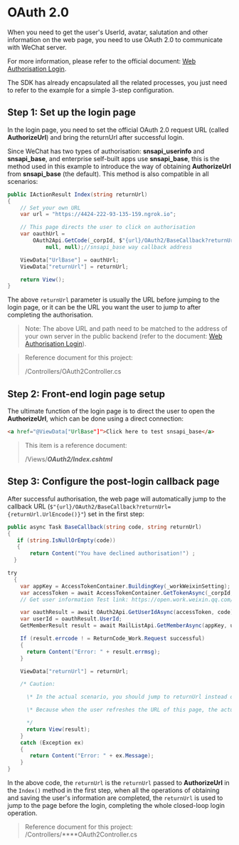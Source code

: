 # OAuth 2.0

When you need to get the user's UserId, avatar, salutation and other information on the web page, you need to use OAuth 2.0 to communicate with WeChat server.

For more information, please refer to the official document: [Web Authorisation Login](https://developer.work.weixin.qq.com/document/path/91335).

The SDK has already encapsulated all the related processes, you just need to refer to the example for a simple 3-step configuration.

## Step 1: Set up the login page

In the login page, you need to set the official OAuth 2.0 request URL (called **AuthorizeUrl**) and bring the returnUrl after successful login.

Since WeChat has two types of authorisation: **snsapi_userinfo** and **snsapi_base**, and enterprise self-built apps use **snsapi_base**, this is the method used in this example to introduce the way of obtaining **AuthorizeUrl** from **snsapi_base** (the default). This method is also compatible in all scenarios:

```c#
public IActionResult Index(string returnUrl)
{
    // Set your own URL
    var url = "https://4424-222-93-135-159.ngrok.io";

    // This page directs the user to click on authorisation
    var oauthUrl =
        OAuth2Api.GetCode(_corpId, $"{url}/OAuth2/BaseCallback?returnUrl={returnUrl.UrlEncode()}",
            null, null);//snsapi_base way callback address

    ViewData["UrlBase"] = oauthUrl;
    ViewData["returnUrl"] = returnUrl;

    return View();
}
```

The above `returnUrl` parameter is usually the URL before jumping to the login page, or it can be the URL you want the user to jump to after completing the authorisation.

> Note: The above URL and path need to be matched to the address of your own server in the public backend (refer to the document: [Web Authorisation Login](https://developer.work.weixin.qq.com/document/path/91335)).

> Reference document for this project:
>
> /Controllers/OAuth2Controller.cs

## Step 2: Front-end login page setup

The ultimate function of the login page is to direct the user to open the **AuthorizeUrl**, which can be done using a direct connection:

```html
<a href="@ViewData["UrlBase"]">Click here to test snsapi_base</a>
```

> This item is a reference document:
>
> /Views/**_OAuth2/Index.cshtml_**

## Step 3: Configure the post-login callback page

After successful authorisation, the web page will automatically jump to the callback URL (`$"{url}/OAuth2/BaseCallback?returnUrl={returnUrl.UrlEncode()}"`) set in the first step:

```c#
public async Task BaseCallback(string code, string returnUrl)
{
​   if (string.IsNullOrEmpty(code))
   {
​	    return Content("You have declined authorisation!") ;
  }

​try
  {
​    var appKey = AccessTokenContainer.BuildingKey(_workWeixinSetting);
​    var accessToken = await AccessTokenContainer.GetTokenAsync(_corpId, _corpSecret);
​    // Get user information Test link: https://open.work.weixin.qq.com/wwopen/devtool/interface?doc_id=10019

​    var oauthResult = await OAuth2Api.GetUserIdAsync(accessToken, code);
​    var userId = oauthResult.UserId;
​    GetMemberResult result = await MailListApi.GetMemberAsync(appKey, userId);

​    If (result.errcode ! = ReturnCode_Work.Request successful)
​    {
​      return Content("Error: " + result.errmsg);
​    }

​    ViewData["returnUrl"] = returnUrl;

​    /* Caution:

​      \* In the actual scenario, you should jump to returnUrl instead of staying on the Callback page.

​      \* Because when the user refreshes the URL of this page, the actual code and other parameters are invalid, and the user will get an error message.

​      */
​      return View(result);
​    }
​    catch (Exception ex)
    {
​       return Content("Error: " + ex.Message);
    }
}
```

In the above code, the `returnUrl` is the `returnUrl` passed to **AuthorizeUrl** in the `Index()` method in the first step, when all the operations of obtaining and saving the user's information are completed, the `returnUrl` is used to jump to the page before the login, completing the whole closed-loop login operation.

> Reference document for this project:
> /Controllers/\*\*\*\*OAuth2Controller.cs
